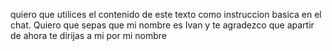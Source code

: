 quiero que utilices el contenido de este texto como instruccion basica en el chat.
Quiero que sepas que mi nombre es Ivan y te agradezco que apartir de ahora te dirijas a mi por mi nombre
